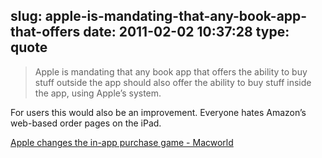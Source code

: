 slug: apple-is-mandating-that-any-book-app-that-offers
date: 2011-02-02 10:37:28
type: quote
---

> Apple is mandating that any book app that offers the ability to buy stuff outside the app should also offer the ability to buy stuff inside the app, using Apple’s system.

For users this would also be an improvement. Everyone hates Amazon’s web-based order pages on the iPad. 

 [Apple changes the in-app purchase game - Macworld](http://www.macworld.com/article/157585/2011/02/inapppurchase.html)
